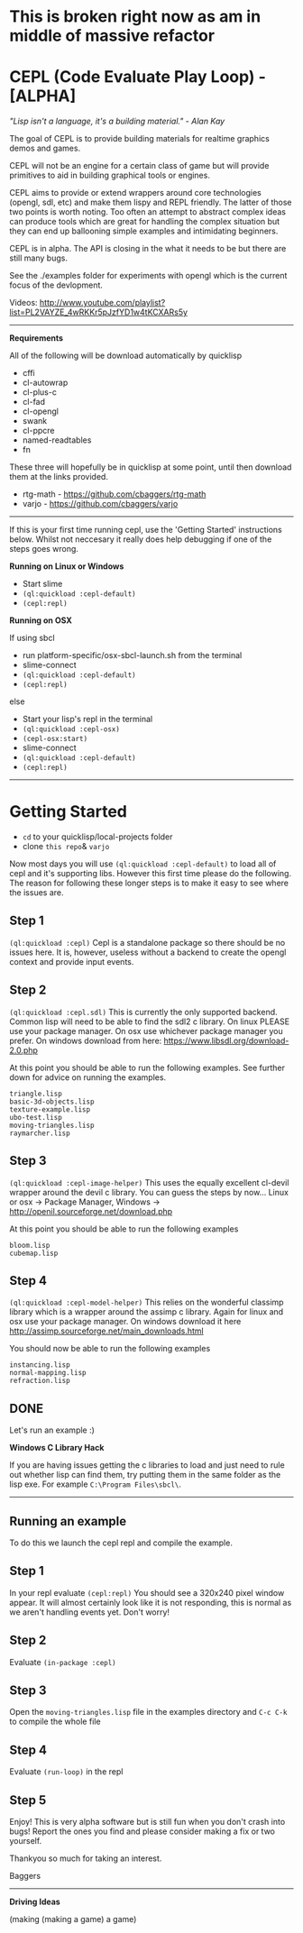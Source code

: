 # This is broken right now as am in middle of massive refactor

CEPL (Code Evaluate Play Loop) - [ALPHA]
============================================

*"Lisp isn't a language, it's a building material." - Alan Kay*

The goal of CEPL is to provide building materials for realtime graphics demos and games.

CEPL will not be an engine for a certain class of game but will provide primitives to aid
in building graphical tools or engines.

CEPL aims to provide or extend wrappers around core technologies (opengl, sdl, etc) and make
them lispy and REPL friendly. The latter of those two points is worth noting. Too often an attempt
to abstract complex ideas can produce tools which are great for handling the complex situation but they can end up ballooning simple examples and intimidating beginners.

CEPL is in alpha. The API is closing in the what it needs to be but there are still many bugs.

See the ./examples folder for experiments with opengl which is the current focus of the devlopment.

Videos: http://www.youtube.com/playlist?list=PL2VAYZE_4wRKKr5pJzfYD1w4tKCXARs5y

-----------------------------------------------------------------------------------------

**Requirements**

All of the following will be download automatically by quicklisp

* cffi
* cl-autowrap
* cl-plus-c
* cl-fad
* cl-opengl
* swank
* cl-ppcre
* named-readtables
* fn

These three will hopefully be in quicklisp at some point, until then download them at the links provided.

* rtg-math - https://github.com/cbaggers/rtg-math
* varjo - https://github.com/cbaggers/varjo

-----------------------------------------------------------------------------------------

If this is your first time running cepl, use the 'Getting Started' instructions below. Whilst not neccesary it really does help debugging if one of the steps goes wrong.

**Running on Linux or Windows**
- Start slime
- `(ql:quickload :cepl-default)`
- `(cepl:repl)`

**Running on OSX**

If using sbcl

- run platform-specific/osx-sbcl-launch.sh from the terminal
- slime-connect
- `(ql:quickload :cepl-default)`
- `(cepl:repl)`

else

- Start your lisp's repl in the terminal
- `(ql:quickload :cepl-osx)`
- `(cepl-osx:start)`
- slime-connect
- `(ql:quickload :cepl-default)`
- `(cepl:repl)`

-----------------------------------------------------------------------------------------

Getting Started
===============
- `cd` to your quicklisp/local-projects folder
- clone `this repo`& `varjo`

Now most days you will use `(ql:quickload :cepl-default)` to load all of cepl and it's supporting libs. However this first time please do the following. The reason for following these longer steps is to make it easy to see where the issues are.

Step 1
------
`(ql:quickload :cepl)` Cepl is a standalone package so there should be no issues here. It is, however, useless without a backend to create the opengl context and provide input events.

Step 2
------
`(ql:quickload :cepl.sdl)` This is currently the only supported backend. Common lisp will need to be able to find the sdl2 c library. On linux PLEASE use your package manager. On osx use whichever package manager you prefer. On windows download from here: https://www.libsdl.org/download-2.0.php

At this point you should be able to run the following examples. See further down for advice on running the examples.
```
triangle.lisp
basic-3d-objects.lisp
texture-example.lisp
ubo-test.lisp
moving-triangles.lisp
raymarcher.lisp
```

Step 3
------
`(ql:quickload :cepl-image-helper)` This uses the equally excellent cl-devil wrapper around the devil c library. You can guess the steps by now... Linux or osx -> Package Manager, Windows -> http://openil.sourceforge.net/download.php

At this point you should be able to run the following examples
```
bloom.lisp
cubemap.lisp
```

Step 4
------
`(ql:quickload :cepl-model-helper)` This relies on the wonderful classimp library which is a wrapper around the assimp c library. Again for linux and osx use your package manager. On windows download it here http://assimp.sourceforge.net/main_downloads.html

You should now be able to run the following examples
```
instancing.lisp
normal-mapping.lisp
refraction.lisp
```

DONE
----
Let's run an example :)

**Windows C Library Hack**

If you are having issues getting the c libraries to load and just need to rule out whether lisp can find them, try putting them in the same folder as the lisp exe. For example `C:\Program Files\sbcl\`.

-----------------------------------------------------------------------------------------

Running an example
------------------
To do this we launch the cepl repl and compile the example.

Step 1
------
In your repl evaluate `(cepl:repl)` You should see a 320x240 pixel window appear. It will almost certainly look like it is not responding, this is normal as we aren't handling events yet. Don't worry!

Step 2
------
Evaluate `(in-package :cepl)`

Step 3
------
Open the `moving-triangles.lisp` file in the examples directory and `C-c C-k` to compile the whole file

Step 4
------
Evaluate `(run-loop)` in the repl

Step 5
------
Enjoy! This is very alpha software but is still fun when you don't crash into bugs! Report the ones you find and please consider making a fix or two yourself.

Thankyou so much for taking an interest.

Baggers

-----------------------------------------------------------------------------------------

**Driving Ideas**

(making (making a game) a game)
